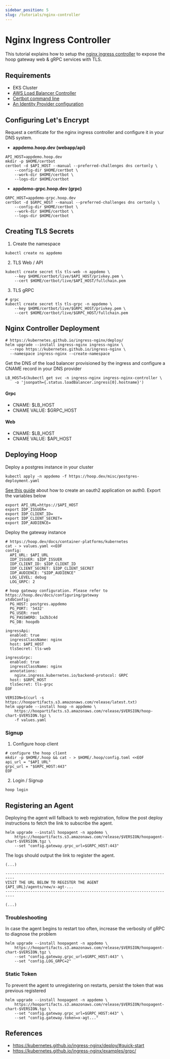 ```yaml
---
sidebar_position: 5
slug: /tutorials/nginx-controller
---
```


# Nginx Ingress Controller

This tutorial explains how to setup the [nginx ingress controller](https://kubernetes.github.io/ingress-nginx/) to expose the hoop gateway web & gRPC services with TLS.

## Requirements

- EKS Cluster
- [AWS Load Balancer Controller](https://kubernetes-sigs.github.io/aws-load-balancer-controller/v2.2/)
- [Certbot command line](https://certbot.eff.org/instructions)
- [An Identity Provider configuration](../configuring/authentication/overview.md)

## Configuring Let's Encrypt

Request a certificate for the nginx ingress controller and configure it in your DNS system.

- **appdemo.hoop.dev (webapp/api)**

```shell
API_HOST=appdemo.hoop.dev
mkdir -p $HOME/certbot
certbot -d $API_HOST --manual --preferred-challenges dns certonly \
    --config-dir $HOME/certbot \
    --work-dir $HOME/certbot \
    --logs-dir $HOME/certbot
```

- **appdemo-grpc.hoop.dev (grpc)**

```shell
GRPC_HOST=appdemo-grpc.hoop.dev
certbot -d $GRPC_HOST --manual --preferred-challenges dns certonly \
    --config-dir $HOME/certbot \
    --work-dir $HOME/certbot \
    --logs-dir $HOME/certbot
```

## Creating TLS Secrets

1. Create the namespace

```shell
kubectl create ns appdemo
```

2. TLS Web / API

```shell
kubectl create secret tls tls-web -n appdemo \
	--key $HOME/certbot/live/$API_HOST/privkey.pem \
	--cert $HOME/certbot/live/$API_HOST/fullchain.pem
```

3. TLS gRPC

```shell
# grpc
kubectl create secret tls tls-grpc -n appdemo \
	--key $HOME/certbot/live/$GRPC_HOST/privkey.pem \
	--cert $HOME/certbot/live/$GRPC_HOST/fullchain.pem
```

## Nginx Controller Deployment

```shell
# https://kubernetes.github.io/ingress-nginx/deploy/
helm upgrade --install ingress-nginx ingress-nginx \
  --repo https://kubernetes.github.io/ingress-nginx \
  --namespace ingress-nginx --create-namespace
```

Get the DNS of the load balancer provisioned by the ingress and configure a CNAME record in your DNS provider

```shell
LB_HOST=$(kubectl get svc -n ingress-nginx ingress-nginx-controller \
    -o 'jsonpath={.status.loadBalancer.ingress[0].hostname}')
```

#### Grpc

- CNAME: $LB_HOST
- CNAME VALUE: $GRPC_HOST

#### Web

- CNAME: $LB_HOST
- CNAME VALUE: $API_HOST

## Deploying Hoop

Deploy a postgres instance in your cluster

```shell
kubectl apply -n appdemo -f https://hoop.dev/misc/postgres-deployment.yaml
```

[See this guide](../configuring/authentication/auth0.md) about how to create an oauth2 application on auth0. Export the variables below

```shell
export API_URL=https://$API_HOST
export IDP_ISSUER=
export IDP_CLIENT_ID=
export IDP_CLIENT_SECRET=
export IDP_AUDIENCE=
```

Deploy the gateway instance

```shell
# https://hoop.dev/docs/container-platforms/kubernetes
cat - > values.yaml <<EOF
config:
  API_URL: $API_URL
  IDP_ISSUER: $IDP_ISSUER
  IDP_CLIENT_ID: $IDP_CLIENT_ID
  IDP_CLIENT_SECRET: $IDP_CLIENT_SECRET
  IDP_AUDIENCE: "$IDP_AUDIENCE"
  LOG_LEVEL: debug
  LOG_GRPC: 2

# hoop gateway configuration. Please refer to https://hoop.dev/docs/configuring/gateway
xtdbConfig:
  PG_HOST: postgres.appdemo
  PG_PORT: '5432'
  PG_USER: root
  PG_PASSWORD: 1a2b3c4d
  PG_DB: hoopdb

ingressApi:
  enabled: true
  ingressClassName: nginx
  host: $API_HOST
  tlsSecret: tls-web

ingressGrpc:
  enabled: true
  ingressClassName: nginx
  annotations:
    nginx.ingress.kubernetes.io/backend-protocol: GRPC
  host: $GRPC_HOST
  tlsSecret: tls-grpc
EOF
```

```shell
VERSION=$(curl -s https://hoopartifacts.s3.amazonaws.com/release/latest.txt)
helm upgrade --install hoop -n appdemo \
    https://hoopartifacts.s3.amazonaws.com/release/$VERSION/hoop-chart-$VERSION.tgz \
    -f values.yaml
```

### Signup

1. Configure hoop client

```shell
# configure the hoop client
mkdir -p $HOME/.hoop && cat - > $HOME/.hoop/config.toml <<EOF
api_url = "$API_URL"
grpc_url = "$GRPC_HOST:443"
EOF
```

2. Login / Signup

```shell
hoop login
```

## Registering an Agent

Deploying the agent will fallback to web registration, follow the post deploy instructions to fetch the link to subscribe the agent.

```shell
helm upgrade --install hoopagent -n appdemo \
    https://hoopartifacts.s3.amazonaws.com/release/$VERSION/hoopagent-chart-$VERSION.tgz \
    --set "config.gateway.grpc_url=$GRPC_HOST:443"
```

The logs should output the link to register the agent.

```log
(...)

--------------------------------------------------------------------------
VISIT THE URL BELOW TO REGISTER THE AGENT
{API_URL}/agents/new/x-agt-...
--------------------------------------------------------------------------

(...)
```

### Troubleshooting

In case the agent begins to restart too often, increase the verbosity of gRPC to diagnose the problem

```shell
helm upgrade --install hoopagent -n appdemo \
    https://hoopartifacts.s3.amazonaws.com/release/$VERSION/hoopagent-chart-$VERSION.tgz \
    --set "config.gateway.grpc_url=$GRPC_HOST:443" \
    --set "config.LOG_GRPC=2"
```

### Static Token

To prevent the agent to unregistering on restarts, persist the token that was previous registered

```shell
helm upgrade --install hoopagent -n appdemo \
    https://hoopartifacts.s3.amazonaws.com/release/$VERSION/hoopagent-chart-$VERSION.tgz \
    --set "config.gateway.grpc_url=$GRPC_HOST:443" \
    --set "config.gateway.token=x-agt..."
```

## References

- https://kubernetes.github.io/ingress-nginx/deploy/#quick-start
- https://kubernetes.github.io/ingress-nginx/examples/grpc/